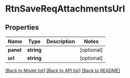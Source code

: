 # RtnSaveReqAttachmentsUrl

## Properties
Name | Type | Description | Notes
------------ | ------------- | ------------- | -------------
**panel** | **string** |  | [optional] 
**url** | **string** |  | [optional] 

[[Back to Model list]](../README.md#documentation-for-models) [[Back to API list]](../README.md#documentation-for-api-endpoints) [[Back to README]](../README.md)



